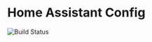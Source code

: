 # Home Assistant Config

![Build Status](https://travis-ci.org/danrspencer/hass-config.svg?branch=master)
